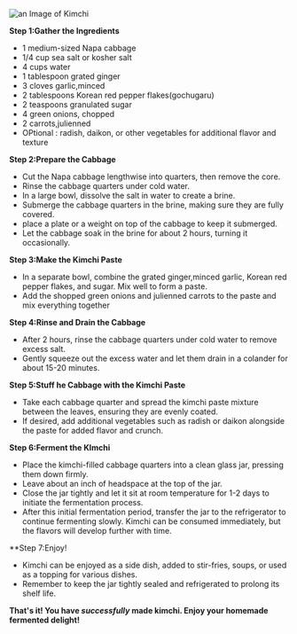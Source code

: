 ![an Image of Kimchi](https://www.koreanbapsang.com/wp-content/uploads/2019/11/DSC_0831-e1645400234347.jpg)


**Step 1:Gather the Ingredients**

* 1 medium-sized Napa cabbage
* 1/4 cup sea salt or kosher salt
* 4 cups water
* 1 tablespoon grated ginger
* 3 cloves garlic,minced
* 2 tablespoons Korean red pepper flakes(gochugaru)
* 2 teaspoons granulated sugar
* 4 green onions, chopped
* 2 carrots,julienned
* OPtional : radish, daikon, or other vegetables for additional flavor and texture

**Step 2:Prepare the Cabbage**

* Cut the Napa cabbage lengthwise into quarters, then remove the core.
* Rinse the cabbage quarters under cold water.
* In a large bowl, dissolve the salt in water to create a brine.
* Submerge the cabbage quarters in the brine, making sure they are fully covered.
* place a plate or a weight on top of the cabbage to keep it submerged.
* Let the cabbage soak in the brine for about 2 hours, turning it occasionally.

**Step 3:Make the Kimchi Paste**

* In a separate bowl, combine the grated ginger,minced garlic, Korean red pepper flakes, and sugar. Mix well to form a paste.
* Add the shopped green onions and julienned carrots to the paste and mix everything together

**Step 4:Rinse and Drain the Cabbage**

* After 2 hours, rinse the cabbage quarters under cold water to remove excess salt.
* Gently squeeze out the excess water and let them drain in a colander for about 15-20 minutes.

**Step 5:Stuff he Cabbage with the Kimchi Paste**

* Take each cabbage quarter and spread the kimchi paste mixture between the leaves, ensuring they are evenly coated.
* If desired, add additional vegetables such as radish or daikon alongside the paste for added flavor and crunch.

**Step 6:Ferment the KImchi**

* Place the kimchi-filled cabbage quarters into a clean glass jar, pressing them down firmly.
* Leave about an inch of headspace at the top of the jar.
* Close the jar tightly and let it sit at room temperature for 1-2 days to initiate the fermentation process.
* After this initial fermentation period, transfer the jar to the refrigerator to continue fermenting slowly. Kimchi can be consumed immediately, but the flavors will develop further with time.

**Step 7:Enjoy!

* Kimchi can be enjoyed as a side dish, added to stir-fries, soups, or used as a topping for various dishes.
* Remember to keep the jar tightly sealed and refrigerated to prolong its shelf life.

**That's it! You have _successfully_ made kimchi. Enjoy your homemade fermented delight!**

